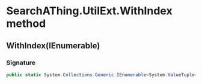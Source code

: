 # SearchAThing.UtilExt.WithIndex method
## WithIndex<T>(IEnumerable<T>)
### Signature
```csharp
public static System.Collections.Generic.IEnumerable<System.ValueTuple<T, int>> WithIndex<T>(IEnumerable<T> en)
```
